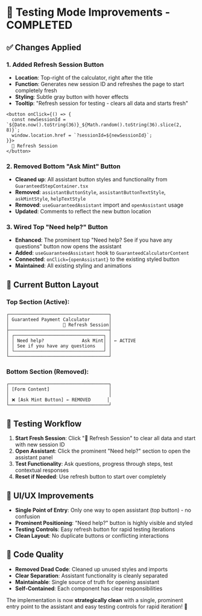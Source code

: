 # 🧪 **Testing Mode Improvements - COMPLETED**

## ✅ **Changes Applied**

### **1. Added Refresh Session Button**
- **Location**: Top-right of the calculator, right after the title
- **Function**: Generates new session ID and refreshes the page to start completely fresh
- **Styling**: Subtle gray button with hover effects
- **Tooltip**: "Refresh session for testing - clears all data and starts fresh"

```tsx
<button onClick={() => {
  const newSessionId = `${Date.now().toString(36)}_${Math.random().toString(36).slice(2, 8)}`;
  window.location.href = `?sessionId=${newSessionId}`;
}}>
  🔄 Refresh Session
</button>
```

### **2. Removed Bottom "Ask Mint" Button**
- **Cleaned up**: All assistant button styles and functionality from `GuaranteedStepContainer.tsx`
- **Removed**: `assistantButtonStyle`, `assistantButtonTextStyle`, `askMintStyle`, `helpTextStyle`
- **Removed**: `useGuaranteedAssistant` import and `openAssistant` usage
- **Updated**: Comments to reflect the new button location

### **3. Wired Top "Need help?" Button**
- **Enhanced**: The prominent top "Need help? See if you have any questions" button now opens the assistant
- **Added**: `useGuaranteedAssistant` hook to `GuaranteedCalculatorContent`
- **Connected**: `onClick={openAssistant}` to the existing styled button
- **Maintained**: All existing styling and animations

## 🎯 **Current Button Layout**

### **Top Section (Active):**
```
┌─────────────────────────────────────┐
│ Guaranteed Payment Calculator       │
│                    🔄 Refresh Session│
├─────────────────────────────────────┤
│ ┌─────────────────────────────────┐ │
│ │ Need help?              Ask Mint│ │ ← ACTIVE
│ │ See if you have any questions   │ │
│ └─────────────────────────────────┘ │
└─────────────────────────────────────┘
```

### **Bottom Section (Removed):**
```
┌─────────────────────────────────────┐
│ [Form Content]                      │
│                                     │
│ ❌ [Ask Mint Button] ← REMOVED      │
└─────────────────────────────────────┘
```

## 🚀 **Testing Workflow**

1. **Start Fresh Session**: Click "🔄 Refresh Session" to clear all data and start with new session ID
2. **Open Assistant**: Click the prominent "Need help?" section to open the assistant panel
3. **Test Functionality**: Ask questions, progress through steps, test contextual responses
4. **Reset if Needed**: Use refresh button to start over completely

## 🎨 **UI/UX Improvements**

- **Single Point of Entry**: Only one way to open assistant (top button) - no confusion
- **Prominent Positioning**: "Need help?" button is highly visible and styled
- **Testing Controls**: Easy refresh button for rapid testing iterations
- **Clean Layout**: No duplicate buttons or conflicting interactions

## 🔧 **Code Quality**

- **Removed Dead Code**: Cleaned up unused styles and imports
- **Clear Separation**: Assistant functionality is cleanly separated
- **Maintainable**: Single source of truth for opening assistant
- **Self-Contained**: Each component has clear responsibilities

The implementation is now **strategically clean** with a single, prominent entry point to the assistant and easy testing controls for rapid iteration! 🎯
